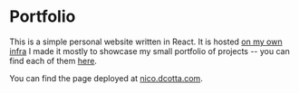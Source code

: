 # Portfolio

This is a simple personal website written in React. It is hosted [on my own infra](https://github.com/Cottand/web-selfhosted)
I made it mostly to showcase my small portfolio of projects -- you can find each of them [here](src/assets/markdown/projects).

You can find the page deployed at [nico.dcotta.com](https://nico.dcotta.com).
